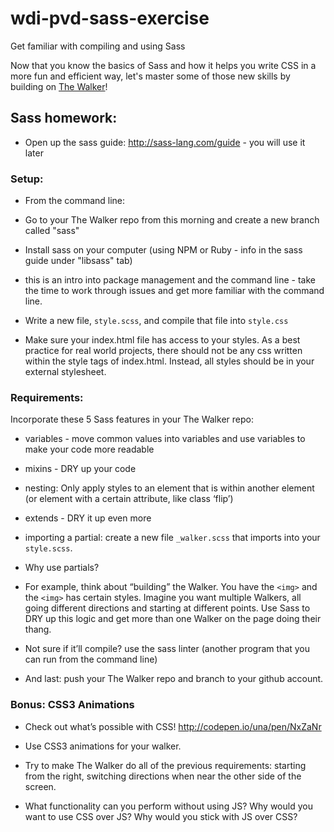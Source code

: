 # wdi-pvd-sass-exercise
Get familiar with compiling and using Sass

Now that you know the basics of Sass and how it helps you write CSS in a more fun and efficient way, let's master some of those new skills by building on [The Walker](https://github.com/ga-wdi-exercises/the_walker)!

## Sass homework:

- Open up the sass guide: http://sass-lang.com/guide - you will use it later

### Setup:
- From the command line:
 - Go to your The Walker repo from this morning and create a new branch called "sass"

 - Install sass on your computer (using NPM or Ruby - info in the sass guide under "libsass" tab) 
  - this is an intro into package management and the command line - take the time to work through issues and get more familiar with the command line.
 - Write a new file, `style.scss`, and compile that file into `style.css`
 - Make sure your index.html file has access to your styles. As a best practice for real world projects, there should not be any css written within the style tags of index.html. Instead, all styles should be in your external stylesheet.


### Requirements:
Incorporate these 5 Sass features in your The Walker repo:
 - variables - move common values into variables and use variables to make your code more readable
 - mixins - DRY up your code 
 - nesting: Only apply styles to an element that is within another element (or element with a certain attribute, like class ‘flip’)
 - extends - DRY it up even more
 - importing a partial: create a new file `_walker.scss` that imports into your `style.scss`. 
  - Why use partials?

 - For example, think about “building” the Walker. You have the `<img>` and the `<img>` has certain styles. Imagine you want multiple Walkers, all going different directions and starting at different points. Use Sass to DRY up this logic and get more than one Walker on the page doing their thang.

 - Not sure if it’ll compile? use the sass linter (another program that you can run from the command line)
 - And last: push your The Walker repo and branch to your github account. 

### Bonus: CSS3 Animations
- Check out what’s possible with CSS!
http://codepen.io/una/pen/NxZaNr

- Use CSS3 animations for your walker.
 - Try to make The Walker do all of the previous requirements: starting from the right, switching directions when near the other side of the screen.
 - What functionality can you perform without using JS? Why would you want to use CSS over JS? Why would you stick with JS over CSS?
